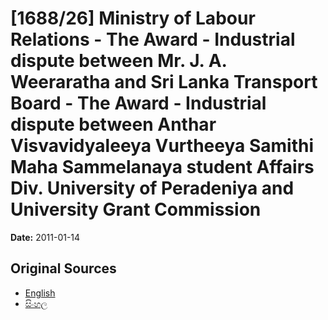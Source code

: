 # [1688/26] Ministry of Labour Relations - The Award - Industrial dispute between Mr. J. A. Weeraratha and Sri Lanka Transport Board - The Award - Industrial dispute between Anthar Visvavidyaleeya Vurtheeya Samithi Maha Sammelanaya student Affairs Div. University of Peradeniya and University Grant Commission

**Date:** 2011-01-14

## Original Sources

- [English](https://documents.gov.lk/view/extra-gazettes/2011/1/1688-26_E.pdf)
- [සිංහල](https://documents.gov.lk/view/extra-gazettes/2011/1/1688-26_S.pdf)
